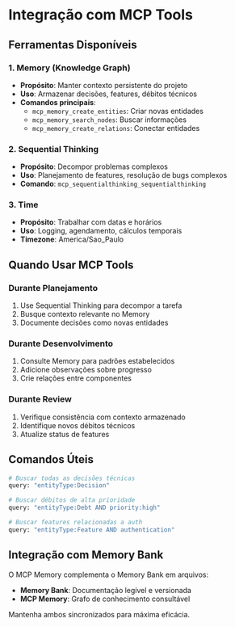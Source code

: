# Integração com MCP Tools

## Ferramentas Disponíveis

### 1. Memory (Knowledge Graph)

- **Propósito**: Manter contexto persistente do projeto
- **Uso**: Armazenar decisões, features, débitos técnicos
- **Comandos principais**:
  - `mcp_memory_create_entities`: Criar novas entidades
  - `mcp_memory_search_nodes`: Buscar informações
  - `mcp_memory_create_relations`: Conectar entidades

### 2. Sequential Thinking

- **Propósito**: Decompor problemas complexos
- **Uso**: Planejamento de features, resolução de bugs complexos
- **Comando**: `mcp_sequentialthinking_sequentialthinking`

### 3. Time

- **Propósito**: Trabalhar com datas e horários
- **Uso**: Logging, agendamento, cálculos temporais
- **Timezone**: America/Sao_Paulo

## Quando Usar MCP Tools

### Durante Planejamento

1. Use Sequential Thinking para decompor a tarefa
2. Busque contexto relevante no Memory
3. Documente decisões como novas entidades

### Durante Desenvolvimento

1. Consulte Memory para padrões estabelecidos
2. Adicione observações sobre progresso
3. Crie relações entre componentes

### Durante Review

1. Verifique consistência com contexto armazenado
2. Identifique novos débitos técnicos
3. Atualize status de features

## Comandos Úteis

```bash
# Buscar todas as decisões técnicas
query: "entityType:Decision"

# Buscar débitos de alta prioridade
query: "entityType:Debt AND priority:high"

# Buscar features relacionadas a auth
query: "entityType:Feature AND authentication"
```

## Integração com Memory Bank

O MCP Memory complementa o Memory Bank em arquivos:

- **Memory Bank**: Documentação legível e versionada
- **MCP Memory**: Grafo de conhecimento consultável

Mantenha ambos sincronizados para máxima eficácia.
